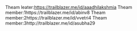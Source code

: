 Theam leater:https://trailblazer.me/id/aaadhilakshmia
Theam member:1https://trailblazer.me/id/abinv8
Theam member:2https://trailblazer.me/id/vvetri4
Theam member:3http://trailblazer.me/id/asubha29
